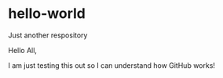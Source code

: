 # hello-world
Just another respository

Hello All,

I am just testing this out so I can understand how GitHub works!
